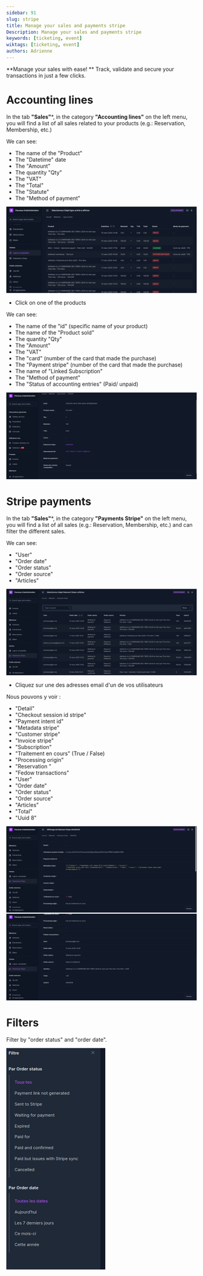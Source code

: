 ```yaml
---
sidebar: 91
slug: stripe
title: Manage your sales and payments stripe
Description: Manage your sales and payments stripe
keywords: [ticketing, event]
wiktags: [ticketing, event]
authors: Adrienne
---
```


**Manage your sales with ease! ** Track, validate and secure your transactions in just a few clicks.

# Accounting lines

In the tab **"Sales"***, in the category **"Accounting lines"** on the left menu, you will find a list of all sales related to your products (e.g.: Reservation, Membership, etc.)

We can see:

- The name of the "Product"
- The "Datetime" date
- The "Amount"
- The quantity "Qty"
- The "VAT"
- The "Total"
- The "Statute"
- The "Method of payment"


![Accounting lines](/img/pay.png)

- Click on one of the products

We can see:

- The name of the "id" (specific name of your product)
- The name of the "Product sold"
- The quantity "Qty"
- The "Amount"
- The "VAT"
- The "card" (number of the card that made the purchase)
- The "Payment stripe" (number of the card that made the purchase)
- The name of "Linked Subscription"
- The "Method of payment" 
- The "Status of accounting entries" (Paid/ unpaid)

![Accounting lines](/img/pay2.png)


# Stripe payments

In the tab **"Sales"***, in the category **"Payments Stripe"** on the left menu, you will find a list of all sales (e.g.: Reservation, Membership, etc.) and can filter the different sales.

We can see:

- "User"
- "Order date"
- "Order status"
- "Order source"
- "Articles"

![Stripe payments](/img/pay3.png)

- Cliquez sur une des adresses email d'un de vos utilisateurs

Nous pouvons y voir :

- "Detail"
- "Checkout session id stripe"
- "Payment intent id"
- "Metadata stripe"
- "Customer stripe"
- "Invoice stripe"
- "Subscription"
- "Traitement en cours" (True / False)
- "Processing origin" 
- "Reservation "
- "Fedow transactions"
- "User"
- "Order date" 
- "Order status"
- "Order source" 
- "Articles"
- "Total"
- "Uuid 8" 

![Stripe payments](/img/pay4.png)
![Stripe payments](/img/pay5.png)


# Filters

Filter by "order status" and "order date".

![Stripe payments](/img/pay6.png)